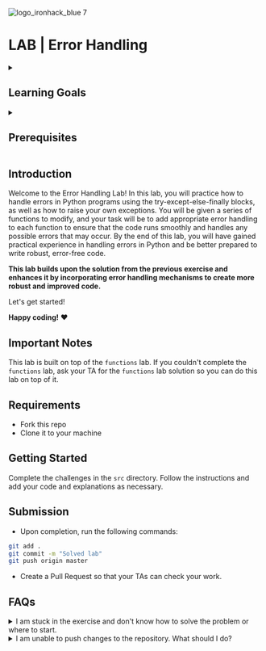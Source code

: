 ![logo_ironhack_blue 7](https://user-images.githubusercontent.com/23629340/40541063-a07a0a8a-601a-11e8-91b5-2f13e4e6b441.png)

# LAB | Error Handling

<details>
  <summary>
   <h2>Learning Goals</h2>
  </summary>

  This exercise allows you to practice and apply the concepts and techniques taught in class. 

  Upon completion of this exercise, you will be able to:
  
- Implement error handling techniques in Python to handle and respond to runtime errors.
- Use the try-except-else-finally structure to handle exceptions gracefully and handle errors in a controlled manner.
- Raise exceptions when necessary to indicate that an error has occurred.
- Catch and handle specific exceptions using the except clause.
- Use multiple except clauses to handle different types of exceptions.
- Finally, you will be able to improve the robustness and reliability of your code by implementing appropriate error handling techniques.

  <br>
  <hr> 

</details>

<details>
  <summary>
   <h2>Prerequisites</h2>
  </summary>

Before this starting this lab, you should have learnt about:

- Data types, operators and structures
- Flow control (if-else statements and loops)
- Functions
- Error Handling: try, except, raise
 
  <br>
  <hr> 

</details>


## Introduction

Welcome to the Error Handling Lab! In this lab, you will practice how to handle errors in Python programs using the try-except-else-finally blocks, as well as how to raise your own exceptions. You will be given a series of functions to modify, and your task will be to add appropriate error handling to each function to ensure that the code runs smoothly and handles any possible errors that may occur. By the end of this lab, you will have gained practical experience in handling errors in Python and be better prepared to write robust, error-free code. 

**This lab builds upon the solution from the previous exercise and enhances it by incorporating error handling mechanisms to create more robust and improved code.**

Let's get started!
<br>

**Happy coding!** :heart:

## Important Notes

This lab is built on top of the `functions` lab. If you couldn't complete the `functions` lab, ask your TA for the `functions` lab solution so you can do this lab on top of it.

## Requirements

- Fork this repo
- Clone it to your machine

## Getting Started

Complete the challenges in the `src` directory. Follow the instructions and add your code and explanations as necessary.

## Submission

- Upon completion, run the following commands:

```bash
git add .
git commit -m "Solved lab"
git push origin master
```

- Create a Pull Request so that your TAs can check your work.


## FAQs
<details>
  <summary>I am stuck in the exercise and don't know how to solve the problem or where to start.</summary>
  <br>

  If you are stuck in your code and don't know how to solve the problem or where to start, you should take a step back and try to form a clear question about the specific issue you are facing. This will help you narrow down the problem and come up with potential solutions.


  For example, is it a concept that you don't understand, or are you receiving an error message that you don't know how to fix? It is usually helpful to try to state the problem as clearly as possible, including any error messages you are receiving. This can help you communicate the issue to others and potentially get help from classmates or online resources. 


  Once you have a clear understanding of the problem, you will be able to start working toward the solution.

  [Back to top](#faqs)

</details>


<details>
  <summary>I am unable to push changes to the repository. What should I do?</summary>
  <br>

There are a couple of possible reasons why you may be unable to *push* changes to a Git repository:

1. **You have not committed your changes:** Before you can push your changes to the repository, you need to commit them using the `git commit` command. Make sure you have committed your changes and try pushing again. To do this, run the following terminal commands from the project folder:
  ```bash
  git add .
  git commit -m "Your commit message"
  git push
  ```
2. **You do not have permission to push to the repository:** If you have cloned the repository directly from the main Ironhack repository without making a *Fork* first, you do not have write access to the repository.
To check which remote repository you have cloned, run the following terminal command from the project folder:
  ```bash
  git remote -v
  ```
If the link shown is the same as the main Ironhack repository, you will need to fork the repository to your GitHub account first and then clone your fork to your local machine to be able to push the changes.

**Note**: You should make a copy of your local code to avoid losing it in the process.

  [Back to top](#faqs)

</details>
